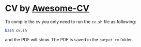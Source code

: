 CV by [Awesome-CV](https://github.com/posquit0/Awesome-CV)
====

To compile the cv you only need to run the `cv.sh` file as following:
```bash
bash cv.sh
```
and the PDF will show. The PDF is saved in the `output_cv`
folder.

